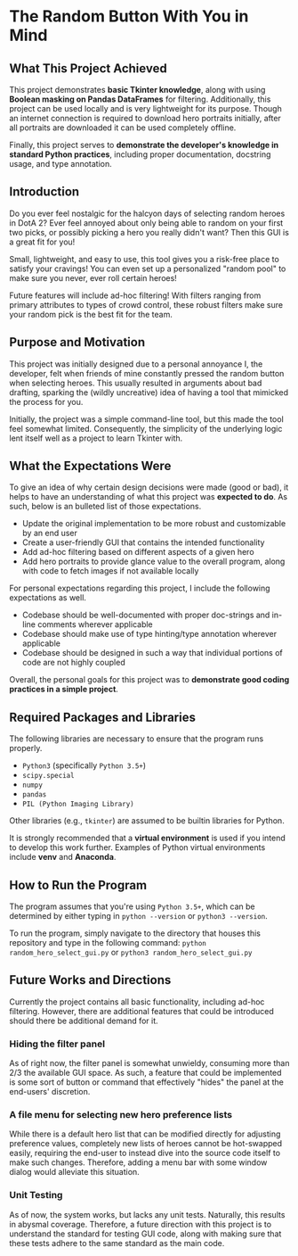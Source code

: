 # The Random Button With You in Mind

## What This Project Achieved
This project demonstrates **basic Tkinter knowledge**, along with using **Boolean masking on Pandas DataFrames** for filtering.
Additionally, this project can be used locally and is very lightweight for its purpose. Though an internet connection is required to download
hero portraits initially, after all portraits are downloaded it can be used completely offline.

Finally, this project serves to **demonstrate the developer's knowledge in standard Python practices**, including proper documentation, docstring usage, and type annotation.

## Introduction

Do you ever feel nostalgic for the halcyon days of selecting random heroes in DotA 2? Ever feel annoyed about only being able to random on your first two picks, or possibly picking a hero you really didn't want? Then this GUI is a great fit for you!

Small, lightweight, and easy to use, this tool gives you a risk-free place to satisfy your cravings! You can even set up a personalized "random pool" to make sure you never, ever roll certain heroes!

Future features will include ad-hoc filtering! With filters ranging from primary attributes to types of crowd control, these robust filters make sure your random pick is the best fit for the team.

## Purpose and Motivation

This project was initially designed due to a personal annoyance I, the developer, felt when friends of mine constantly pressed the random button when selecting heroes. This usually resulted in arguments about bad drafting, sparking the (wildly uncreative) idea of having a tool that mimicked the process for you.

Initially, the project was a simple command-line tool, but this made the tool feel somewhat limited. Consequently, the simplicity of the underlying logic lent itself well as a project to learn Tkinter with.

## What the Expectations Were

To give an idea of why certain design decisions were made (good or bad), it helps to have an understanding of what this project was **expected to do**. As such, below is an bulleted list of those expectations.

- Update the original implementation to be more robust and customizable by an end user
- Create a user-friendly GUI that contains the intended functionality
- Add ad-hoc filtering based on different aspects of a given hero
- Add hero portraits to provide glance value to the overall program, along with code to fetch images if not available locally

For personal expectations regarding this project, I include the following expectations as well.

- Codebase should be well-documented with proper doc-strings and in-line comments wherever applicable
- Codebase should make use of type hinting/type annotation wherever applicable
- Codebase should be designed in such a way that individual portions of code are not highly coupled

Overall, the personal goals for this project was to **demonstrate good coding practices in a simple project**.

## Required Packages and Libraries

The following libraries are necessary to ensure that the program runs properly.

- `Python3` (specifically `Python 3.5+`)
- `scipy.special`
- `numpy`
- `pandas`
- `PIL (Python Imaging Library)`

Other libraries (e.g., `tkinter`) are assumed to be builtin libraries for Python.

It is strongly recommended that a **virtual environment** is used if you intend to develop this work further. Examples of Python virtual environments include **venv** and **Anaconda**.

## How to Run the Program

The program assumes that you're using `Python 3.5+`, which can be determined by either typing in `python --version` or `python3 --version`.

To run the program, simply navigate to the directory that houses this repository and type in the following command: `python random_hero_select_gui.py` or `python3 random_hero_select_gui.py`

## Future Works and Directions

Currently the project contains all basic functionality, including ad-hoc filtering. However, there are additional features that could be introduced should there be additional demand for it.

### Hiding the filter panel

As of right now, the filter panel is somewhat unwieldy, consuming more than 2/3 the available GUI space. As such, a feature that could be implemented is some sort of button or command that
effectively "hides" the panel at the end-users' discretion.

### A file menu for selecting new hero preference lists

While there is a default hero list that can be modified directly for adjusting preference values, completely new lists of heroes cannot be hot-swapped easily, requiring the end-user to instead dive into the source code itself to make such changes. Therefore, adding a menu bar with some window dialog would alleviate this situation.

### Unit Testing

As of now, the system works, but lacks any unit tests. Naturally, this results in abysmal coverage. Therefore, a future direction with this project is to understand the standard for testing GUI code, along with making sure that these tests adhere to the same standard as the main code.
